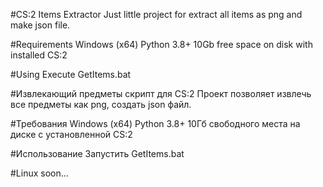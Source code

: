 #CS:2 Items Extractor
Just little project for extract all items as png and make json file.

#Requirements
Windows (x64)
Python 3.8+
10Gb free space on disk with installed CS:2

#Using
Execute GetItems.bat

#Извлекающий предметы скрипт для CS:2
Проект позволяет извлечь все предметы как png, создать json файл.

#Требования
Windows (x64)
Python 3.8+
10Гб свободного места на диске с установленной CS:2

#Использование
Запустить GetItems.bat


#Linux
soon...

